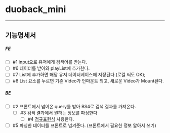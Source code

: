 # duoback_mini

---

## 기능명세서

##### FE

- [ ] #1 input으로 유저에게 검색어를 받는다.
- [ ] #6 데이터를 받아와 playList에 추가한다.
- [ ] #7 List에 추가하면 해당 유저 데이터베이스에 저장된다.(로컬 써도 OK);
- [ ] #8 List 요소를 누르면 기존 Video가 언마운트 되고, 새로운 Video가 Mount된다.

##### BE

- [ ] #2 프론트에서 넘어온 query를 받아 BS4로 검색 결과를 가져온다.
  - [ ] #3 검색 결과에서 원하는 정보를 파싱한다
    - [ ] #4 [정규표현식](https://regexr.com/) 사용한다.
- [ ] #5 파싱한 데이터를 프론트로 넘겨준다. (프론트에서 필요한 정보 알아서 쓰기)
